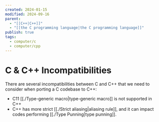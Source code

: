 ```yaml
---
created: 2024-01-15
modified: 2024-09-16
parent:
  - "[[C++|C++]]"
  - "[[the C programming language|the C programming language]]"
publish: true
tags:
  - computer/c
  - computer/cpp
---
```

# C & C++ Incompatibilities
  There are several incompatibilities between C and C++ that we need to consider when porting a C codebase to C++:
  - C11 [[./Type-generic macro|type-generic macro]] is not supported in C++
  - C++ has more strict [[./Strict aliasing|aliasing rule]], and it can impact codes performing [[./Type Punning|type punning]].